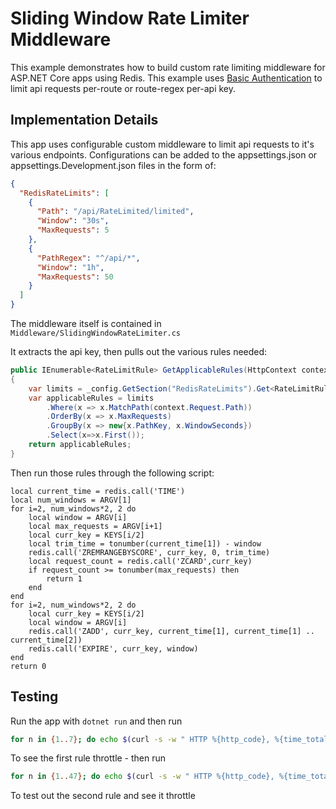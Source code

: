 # Sliding Window Rate Limiter Middleware

This example demonstrates how to build custom rate limiting middleware for ASP.NET Core apps using Redis. This example uses [Basic Authentication](https://en.wikipedia.org/wiki/Basic_access_authentication) to limit api requests per-route or route-regex per-api key.

## Implementation Details

This app uses configurable custom middleware to limit api requests to it's various endpoints. Configurations can be added to the appsettings.json or appsettings.Development.json files in the form of:

```json
{
  "RedisRateLimits": [
    {
      "Path": "/api/RateLimited/limited",
      "Window": "30s",
      "MaxRequests": 5
    },
    {
      "PathRegex": "^/api/*",
      "Window": "1h",
      "MaxRequests": 50
    }
  ]
}
```

The middleware itself is contained in `Middleware/SlidingWindowRateLimiter.cs`

It extracts the api key, then pulls out the various rules needed:

```csharp
public IEnumerable<RateLimitRule> GetApplicableRules(HttpContext context)
{
    var limits = _config.GetSection("RedisRateLimits").Get<RateLimitRule[]>();
    var applicableRules = limits
        .Where(x => x.MatchPath(context.Request.Path))
        .OrderBy(x => x.MaxRequests)
        .GroupBy(x => new{x.PathKey, x.WindowSeconds})
        .Select(x=>x.First());
    return applicableRules;
}
```

Then run those rules through the following script:

```text
local current_time = redis.call('TIME')
local num_windows = ARGV[1]
for i=2, num_windows*2, 2 do
    local window = ARGV[i]
    local max_requests = ARGV[i+1]
    local curr_key = KEYS[i/2]
    local trim_time = tonumber(current_time[1]) - window
    redis.call('ZREMRANGEBYSCORE', curr_key, 0, trim_time)
    local request_count = redis.call('ZCARD',curr_key)
    if request_count >= tonumber(max_requests) then
        return 1
    end
end
for i=2, num_windows*2, 2 do
    local curr_key = KEYS[i/2]
    local window = ARGV[i]
    redis.call('ZADD', curr_key, current_time[1], current_time[1] .. current_time[2])
    redis.call('EXPIRE', curr_key, window)                
end
return 0
```

## Testing

Run the app with `dotnet run` and then run 

```bash
for n in {1..7}; do echo $(curl -s -w " HTTP %{http_code}, %{time_total} s" -X POST -H "Content-Length: 0" --user "foobar:password" http://localhost:5000/api/ratelimited/limited); sleep 0.5; done
```

To see the first rule throttle - then run

```bash
for n in {1..47}; do echo $(curl -s -w " HTTP %{http_code}, %{time_total} s" -X POST -H "Content-Length: 0" --user "foobar:password" http://localhost:5000/api/ratelimited/indirectly-limited); sleep 0.5; done
```

To test out the second rule and see it throttle